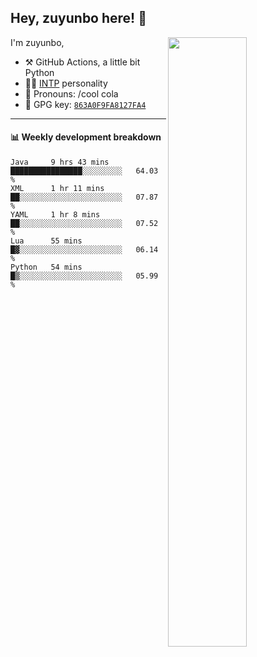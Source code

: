 

## Hey, zuyunbo here! :wave: 
[<img align="right" width="50%" src="https://github-readme-stats.vercel.app/api?username=zuyunbo&theme=dark&show_icons=true">](https://metrics.lecoq.io/ouuan?template=classic)

I'm zuyunbo,

-   :hammer_and_pick: GitHub Actions, a little bit Python
-   :man_scientist: [INTP](https://www.16personalities.com/profiles/3302586f07ca3) personality
-   :man: Pronouns: /cool cola
-   :key: GPG key: [`863A0F9FA8127FA4`](https://github.com/zuyunbo.gpg)

---

#### :bar_chart: Weekly development breakdown

<!--START_SECTION:waka-->
```text
Java     9 hrs 43 mins   ████████████████░░░░░░░░░   64.03 % 
XML      1 hr 11 mins    ██░░░░░░░░░░░░░░░░░░░░░░░   07.87 % 
YAML     1 hr 8 mins     ██░░░░░░░░░░░░░░░░░░░░░░░   07.52 % 
Lua      55 mins         █▓░░░░░░░░░░░░░░░░░░░░░░░   06.14 % 
Python   54 mins         █▒░░░░░░░░░░░░░░░░░░░░░░░   05.99 % 
```
<!--END_SECTION:waka-->


